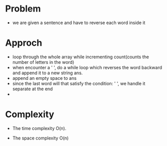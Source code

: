 # Problem
- we are given a sentence and have to reverse each word inside it

# Approch
- loop through the whole array while incrementing count(counts the number of letters in the word)
- when encounter a ' ', do a while loop which reverses the word backward and append it to a new string ans.
- append an empty space to ans
- since the last word will that satisfy the condition: ' ', we handle it separate at the end
-
# Complexity
- The time complexity  O(n).

- The space complexity O(n)